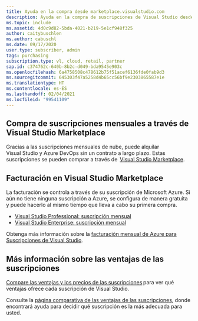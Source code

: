 ```yaml
---
title: Ayuda en la compra desde marketplace.visualstudio.com
description: Ayuda en la compra de suscripciones de Visual Studio desde marketplace.visualstudio.com
ms.topic: include
ms.assetid: 4d0c9d82-5bda-4021-b219-5e1cf948f325
author: caitybuschlen
ms.author: cabuschl
ms.date: 09/17/2020
user.type: subscriber, admin
tags: purchasing
subscription.type: vl, cloud, retail, partner
sap.id: c374762c-640b-8b2c-d049-bda9545e903c
ms.openlocfilehash: 6a4758508c478612b75f51acef6136fde0fab9d3
ms.sourcegitcommit: 645303f47a5258d4b65cc56bf9e2303865587e1e
ms.translationtype: HT
ms.contentlocale: es-ES
ms.lasthandoff: 02/04/2021
ms.locfileid: "99541109"
---
```

## <a name="purchase-monthly-subscriptions-through-visual-studio-marketplace"></a>Compra de suscripciones mensuales a través de Visual Studio Marketplace 

Gracias a las suscripciones mensuales de nube, puede alquilar Visual Studio y Azure DevOps sin un contrato a largo plazo. Estas suscripciones se pueden comprar a través de  [Visual Studio Marketplace](https://marketplace.visualstudio.com/subscriptions).  

## <a name="billing-in-the-visual-studio-marketplace"></a>Facturación en Visual Studio Marketplace 

La facturación se controla a través de su suscripción de Microsoft Azure. Si aún no tiene ninguna suscripción a Azure, se configura de manera gratuita y puede hacerlo al mismo tiempo que lleva a cabo su primera compra.  

* [Visual Studio Professional: suscripción mensual](https://marketplace.visualstudio.com/items?itemName=ms.vs-professional-monthly) 
* [Visual Studio Enterprise: suscripción mensual](https://marketplace.visualstudio.com/items?itemName=ms.vs-enterprise-monthly) 

Obtenga más información sobre la [facturación mensual de Azure para Suscripciones de Visual Studio](https://docs.microsoft.com/visualstudio/subscriptions/vscloud-billing-faq). 

## <a name="more-information-about-subscription-benefits"></a>Más información sobre las ventajas de las suscripciones

[Compare las ventajas y los precios de las suscripciones](https://visualstudio.microsoft.com/vs/pricing/) para ver qué ventajas ofrece cada suscripción de Visual Studio. 

Consulte la [página comparativa de las ventajas de las suscripciones](https://visualstudio.microsoft.com/vs/benefits/), donde encontrará ayuda para decidir qué suscripción es la más adecuada para usted.